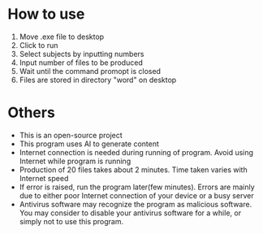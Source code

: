 # How to use
1. Move .exe file to desktop
2. Click to run
3. Select subjects by inputting numbers
4. Input number of files to be produced
5. Wait until the command promopt is closed
6. Files are stored in directory "word" on desktop

# Others
- This is an open-source project
- This program uses AI to generate content
- Internet connection is needed during running of program. Avoid using Internet while program is running
- Production of 20 files takes about 2 minutes. Time taken varies with Internet speed
- If error is raised, run the program later(few minutes). Errors are mainly due to either poor Internet connection of your device or a busy server
- Antivirus software may recognize the program as malicious software. You may consider to disable your antivirus software for a while, or simply not to use this program. 
